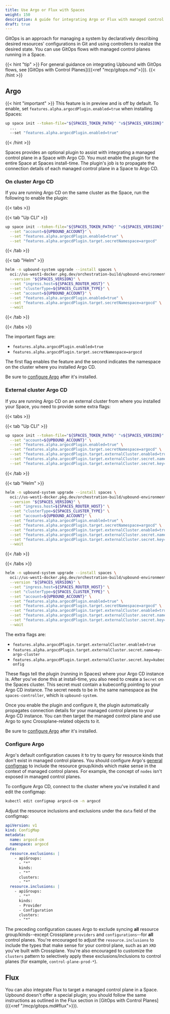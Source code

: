 ```yaml
---
title: Use Argo or Flux with Spaces
weight: 150
description: A guide for integrating Argo or Flux with managed control planes in a Space.
draft: true
---
```


GitOps is an approach for managing a system by declaratively describing desired resources' configurations in Git and using controllers to realize the desired state. You can use GitOps flows with managed control planes running in a Space.

{{< hint "tip" >}}
For general guidance on integrating Upbound with GitOps flows, see [GitOps with Control Planes]({{<ref "mcp/gitops.md">}}).
{{< /hint >}}

## Argo

{{< hint "important" >}}
This feature is in preview and is off by default. To enable, set `features.alpha.argocdPlugin.enabled=true` when installing Spaces:

```bash
up space init --token-file="${SPACES_TOKEN_PATH}" "v${SPACES_VERSION}" \
  ...
  --set "features.alpha.argocdPlugin.enabled=true"
```
{{< /hint >}}

Spaces provides an optional plugin to assist with integrating a managed control plane in a Space with Argo CD. You must enable the plugin for the entire Space at Spaces install-time. The plugin's job is to propagate the connection details of each managed control plane in a Space to Argo CD.

### On cluster Argo CD

If you are running Argo CD on the same cluster as the Space, run the following to enable the plugin:

{{< tabs >}}

{{< tab "Up CLI" >}}

```bash {hl_lines="3-4"}
up space init --token-file="${SPACES_TOKEN_PATH}" "v${SPACES_VERSION}" \
  --set "account=${UPBOUND_ACCOUNT}" \
  --set "features.alpha.argocdPlugin.enabled=true" \
  --set "features.alpha.argocdPlugin.target.secretNamespace=argocd"
```

{{< /tab >}}

{{< tab "Helm" >}}

```bash {hl_lines="7-8"}
helm -n upbound-system upgrade --install spaces \
  oci://us-west1-docker.pkg.dev/orchestration-build/upbound-environments/spaces \
  --version "${SPACES_VERSION}" \
  --set "ingress.host=${SPACES_ROUTER_HOST}" \
  --set "clusterType=${SPACES_CLUSTER_TYPE}" \
  --set "account=${UPBOUND_ACCOUNT}" \
  --set "features.alpha.argocdPlugin.enabled=true" \
  --set "features.alpha.argocdPlugin.target.secretNamespace=argocd" \
  --wait
```

{{< /tab >}}

{{< /tabs >}}


The important flags are:

- `features.alpha.argocdPlugin.enabled=true`
- `features.alpha.argocdPlugin.target.secretNamespace=argocd`

The first flag enables the feature and the second indicates the namespace on the cluster where you installed Argo CD.

Be sure to [configure Argo](#configure-argo) after it's installed.

### External cluster Argo CD

If you are running Argo CD on an external cluster from where you installed your Space, you need to provide some extra flags:

{{< tabs >}}

{{< tab "Up CLI" >}}

```bash {hl_lines="3-7"}
up space init --token-file="${SPACES_TOKEN_PATH}" "v${SPACES_VERSION}" \
  --set "account=${UPBOUND_ACCOUNT}" \
  --set "features.alpha.argocdPlugin.enabled=true" \
  --set "features.alpha.argocdPlugin.target.secretNamespace=argocd" \
  --set "features.alpha.argocdPlugin.target.externalCluster.enabled=true" \
  --set "features.alpha.argocdPlugin.target.externalCluster.secret.name=my-argo-cluster" \
  --set "features.alpha.argocdPlugin.target.externalCluster.secret.key=kubeconfig"
```

{{< /tab >}}

{{< tab "Helm" >}}

```bash {hl_lines="7-11"}
helm -n upbound-system upgrade --install spaces \
  oci://us-west1-docker.pkg.dev/orchestration-build/upbound-environments/spaces \
  --version "${SPACES_VERSION}" \
  --set "ingress.host=${SPACES_ROUTER_HOST}" \
  --set "clusterType=${SPACES_CLUSTER_TYPE}" \
  --set "account=${UPBOUND_ACCOUNT}" \
  --set "features.alpha.argocdPlugin.enabled=true" \
  --set "features.alpha.argocdPlugin.target.secretNamespace=argocd" \
  --set "features.alpha.argocdPlugin.target.externalCluster.enabled=true" \
  --set "features.alpha.argocdPlugin.target.externalCluster.secret.name=my-argo-cluster" \
  --set "features.alpha.argocdPlugin.target.externalCluster.secret.key=kubeconfig" \
  --wait
```

{{< /tab >}}

{{< /tabs >}}

```bash
helm -n upbound-system upgrade --install spaces \
  oci://us-west1-docker.pkg.dev/orchestration-build/upbound-environments/spaces \
  --version "${SPACES_VERSION}" \
  --set "ingress.host=${SPACES_ROUTER_HOST}" \
  --set "clusterType=${SPACES_CLUSTER_TYPE}" \
  --set "account=${UPBOUND_ACCOUNT}" \
  --set "features.alpha.argocdPlugin.enabled=true" \
  --set "features.alpha.argocdPlugin.target.secretNamespace=argocd" \
  --set "features.alpha.argocdPlugin.target.externalCluster.enabled=true" \
  --set "features.alpha.argocdPlugin.target.externalCluster.secret.name=my-argo-cluster" \
  --set "features.alpha.argocdPlugin.target.externalCluster.secret.key=kubeconfig" \
  --wait
```

The extra flags are:

- `features.alpha.argocdPlugin.target.externalCluster.enabled=true`
- `features.alpha.argocdPlugin.target.externalCluster.secret.name=my-argo-cluster`
- `features.alpha.argocdPlugin.target.externalCluster.secret.key=kubeconfig`

These flags tell the plugin (running in Spaces) where your Argo CD instance is. After you've done this at install-time, you also need to create a `Secret` on the Spaces cluster. This secret must contain a kubeconfig pointing to your Argo CD instance. The secret needs to be in the same namespace as the `spaces-controller`, which is `upbound-system`.

Once you enable the plugin and configure it, the plugin automatically propagates connection details for your managed control planes to your Argo CD instance. You can then target the managed control plane and use Argo to sync Crossplane-related objects to it.

Be sure to [configure Argo](#configure-argo) after it's installed.

### Configure Argo

Argo's default configuration causes it to try to query for resource kinds that don't exist in managed control planes. You should configure Argo's [general configmap](https://argo-cd.readthedocs.io/en/stable/operator-manual/argocd-cm-yaml/) to include the resource group/kinds which make sense in the context of managed control planes. For example, the concept of `nodes` isn't exposed in managed control planes.

To configure Argo CD, connect to the cluster where you've installed it and edit the configmap:

```bash
kubectl edit configmap argocd-cm -n argocd
```

Adjust the resource inclusions and exclusions under the `data` field of the configmap:

```yaml
apiVersion: v1
kind: ConfigMap
metadata:
  name: argocd-cm
  namespace: argocd
data:
  resource.exclusions: |
    - apiGroups:
      - "*"
      kinds:
      - "*"
      clusters:
      - "*"
  resource.inclusions: |
    - apiGroups:
      - "*"
      kinds:
      - Provider
      - Configuration
      clusters:
      - "*"
```

The preceding configuration causes Argo to exclude syncing **all** resource group/kinds--except Crossplane `providers` and `configurations`--for **all** control planes. You're encouraged to adjust the `resource.inclusions` to include the types that make sense for your control plane, such as an `XRD` you've built with Crossplane. You're also encouraged to customize the `clusters` pattern to selectively apply these exclusions/inclusions to control planes (for example, `control-plane-prod-*`).

## Flux

You can also integrate Flux to target a managed control plane in a Space. Upbound doesn't offer a special plugin; you should follow the same instructions as outlined in the Flux section in [GitOps with Control Planes]({{<ref "/mcp/gitops.md#flux">}}).
